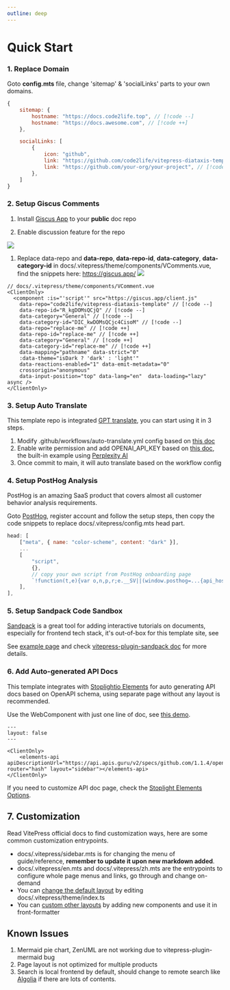 ```yaml
---
outline: deep
---
```


# Quick Start

### 1. Replace Domain

Goto **config.mts** file, change 'sitemap' & 'socialLinks' parts to your own domains.

```js
{
    sitemap: {
        hostname: "https://docs.code2life.top", // [!code --]
        hostname: "https://docs.awesome.com", // [!code ++]
    },

    socialLinks: [
        {
            icon: "github",
            link: "https://github.com/code2life/vitepress-diataxis-template", // [!code --]
            link: "https://github.com/your-org/your-project", // [!code ++]
        },
    ]
}
```

### 2. Setup Giscus Comments

1. Install [Giscus App](https://github.com/apps/giscus) to your **public** doc repo

2. Enable discussion feature for the repo

![](https://filecdn.code2life.top/enable-discussions.png)

1. Replace data-repo and **data-repo**, **data-repo-id**, **data-category**, **data-category-id** in docs/.vitepress/theme/components/VComments.vue, find the snippets here: https://giscus.app/
![](https://filecdn.code2life.top/giscus-setup.png)

```vue
// docs/.vitepress/theme/components/VComment.vue
<ClientOnly>
  <component :is="'script'" src="https://giscus.app/client.js" 
    data-repo="code2life/vitepress-diataxis-template" // [!code --]
    data-repo-id="R_kgDOMsQCjQ" // [!code --]
    data-category="General" // [!code --]
    data-category-id="DIC_kwDOMsQCjc4CisoM" // [!code --]
    data-repo="replace-me" // [!code ++]
    data-repo-id="replace-me" // [!code ++]
    data-category="General" // [!code ++]
    data-category-id="replace-me" // [!code ++]
    data-mapping="pathname" data-strict="0" 
    :data-theme="isDark ? 'dark' : 'light'"
    data-reactions-enabled="1" data-emit-metadata="0"
    crossorigin="anonymous"
    data-input-position="top" data-lang="en"  data-loading="lazy" async />
</ClientOnly>
```

### 3. Setup Auto Translate

This template repo is integrated [GPT translate](https://github.com/3ru/gpt-translate), you can start using it in 3 steps.

1. Modify .github/workflows/auto-translate.yml config based on [this doc](https://g-t.vercel.app/docs/references/supported-model-provider)
2. Enable write permission and add OPENAI_API_KEY based on [this doc](https://g-t.vercel.app/docs/overview/getting-started), the built-in example using [Perplexity AI](https://www.perplexity.ai/)
3. Once commit to main, it will auto translate based on the workflow config

### 4. Setup PostHog Analysis

PostHog is an amazing SaaS product that covers almost all customer behavior analysis requirements.

Goto [PostHog](https://posthog.com), register account and follow the setup steps, then copy the code snippets to replace docs/.vitepress/config.mts head part.

```js
head: [
    ["meta", { name: "color-scheme", content: "dark" }],
    ...
    [
        "script",
        {},
        // copy your own script from PostHog onboarding page
        `!function(t,e){var o,n,p,r;e.__SV||(window.posthog=...{api_host:'https://us.i.posthog.com'...`,  // [!code focus]
    ],
],
```

### 5. Setup Sandpack Code Sandbox

[Sandpack](https://sandpack.codesandbox.io/) is a great tool for adding interactive tutorials on documents, especially for frontend tech stack, it's out-of-box for this template site, see 

See [example page](/guide/playground) and check [vitepress-plugin-sandpack doc](https://vitepress-sandbox.js-bridge.com/get-started/introduction.html) for more details.

### 6. Add Auto-generated API Docs

This template integrates with [Stoplightio Elements](https://stoplight-site.webflow.io/open-source/elements) for auto generating API docs based on OpenAPI schema, using separate page without any layout is recommended.

Use the WebComponent with just one line of doc, see [this demo](/reference/api).

```html{2,6}
---
layout: false
---

<ClientOnly>
    <elements-api apiDescriptionUrl="https://api.apis.guru/v2/specs/github.com/1.1.4/openapi.yaml" router="hash" layout="sidebar"></elements-api>
</ClientOnly>
```

If you need to customize API doc page, check the [Stoplight Elements Options](https://github.com/stoplightio/elements/blob/main/docs/getting-started/elements/elements-options.md).

## 7. Customization

Read VitePress official docs to find customization ways, here are some common customization entrypoints.

- docs/.vitepress/sidebar.mts is for changing the menu of guide/reference, **remember to update it upon new markdown added**.
- docs/.vitepress/en.mts and docs/.vitepress/zh.mts are the entrypoints to configure whole page menus and links, go through and change on-demand
- You can [change the default layout](https://vitepress.dev/guide/extending-default-theme#layout-slots) by editing docs/.vitepress/theme/index.ts
- You can [custom other layouts](https://vitepress.dev/reference/default-theme-layout#custom-layout) by adding new components and use it in front-formatter

## Known Issues

1. Mermaid pie chart, ZenUML are not working due to vitepress-plugin-mermaid bug
2. Page layout is not optimized for multiple products
3. Search is local frontend by default, should change to remote search like [Algolia](https://vitepress.dev/reference/default-theme-search#algolia-search) if there are lots of contents.
